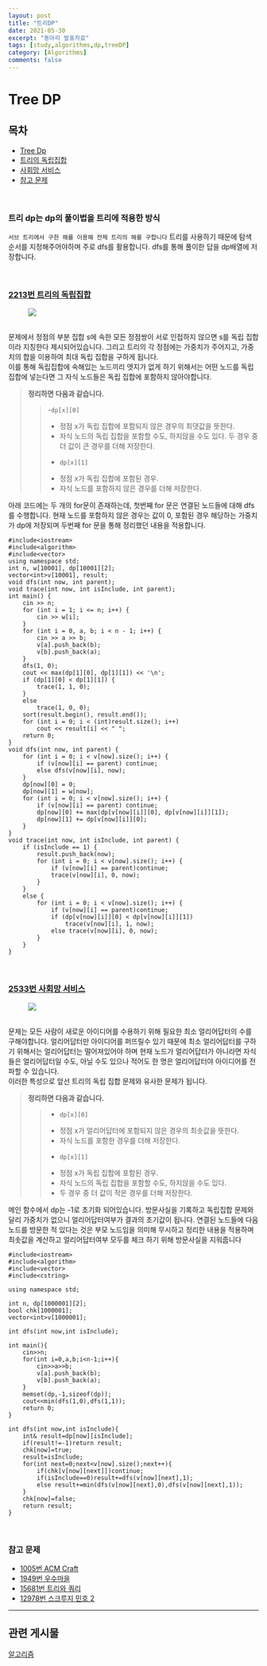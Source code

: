 ```yaml
---
layout: post
title: "트리DP"
date: 2021-05-30
excerpt: "동아리 발표자료"
tags: [study,algorithms,dp,treeDP]
category: [Algorithms] 
comments: false
---
```

# Tree DP
## 목차
* [Tree Dp](#트리-dp는-dp의-풀이법을-트리에-적용한-방식)
* [트리의 독립집합](#2213번-트리의-독립집합)
* [사회망 서비스](#2533번-사회망-서비스)
* [참고 문제](#참고-문제)

<br>

### 트리 dp는 dp의 풀이법을 트리에 적용한 방식
`서브 트리에서 구한 해를 이용해 전체 트리의 해를 구합니다` 트리를 사용하기 때문에 탐색 순서를 지정해주어야하며 주로 dfs를 활용합니다. dfs를 통해 풀이한 답을 dp배열에 저장합니다.

<br>

### <a href="https://acmipc.net/problem/2213">2213번 트리의 독립집합</a>

<figure>
	<a href="/assets/etc/algorithms/트리의 독립집합.JPG"><img src="/assets/etc/algorithms/트리의 독립집합.JPG"></a>
</figure>

<br> 문제에서 정점의 부분 집합 s에 속한 모든 정점쌍이 서로 인접하지 않으면 s를  독립 집합이라 지칭한다 제시되어있습니다. 그리고 트리의 각 정점에는 가중치가 주어지고, 가중치의 합을 이용하여 최대 독립 집합을 구하게 됩니다. 
<br> 이를 통해 독립집합에 속해있는 노드끼리 엣지가 없게 하기 위해서는 어떤 노드를 독립집합에 넣는다면 그 자식 노드들은 독립 집합에 포함하지 않아야합니다.

> **정리하면 다음과 같습니다.**
>> -`dp[x][0]`
>> * 정점 x가 독립 집합에 포함되지 않은 경우의 최댓값을 뜻한다. 
>> * 자식 노드의 독립 집합을 포함할 수도, 하지않을 수도 있다.
>> 두 경우 중 더 값이 큰 경우를 더해 저장한다.
>> - `dp[x][1]`
>> * 정점 x가 독립 집합에 포함된 경우.
>> * 자식 노드를 포함하지 않은 경우를 더해 저장한다.

아래 코드에는 두 개의 for문이 존재하는데, 첫번째 for 문은 연결된 노드들에 대해 dfs를 수행합니다. 현재 노드를 포함하지 않은 경우는 값이 0, 포함된 경우 해당하는 가중치가 dp에 저장되며 두번째 for 문을 통해 정리했던 내용을 적용합니다.

```
#include<iostream>
#include<algorithm>
#include<vector>
using namespace std;
int n, w[10001], dp[10001][2];
vector<int>v[10001], result;
void dfs(int now, int parent);
void trace(int now, int isInclude, int parent);
int main() {
	cin >> n;
	for (int i = 1; i <= n; i++) {
		cin >> w[i];
	}
	for (int i = 0, a, b; i < n - 1; i++) {
		cin >> a >> b;
		v[a].push_back(b);
		v[b].push_back(a);
	}
	dfs(1, 0);
	cout << max(dp[1][0], dp[1][1]) << '\n';
	if (dp[1][0] < dp[1][1]) {
		trace(1, 1, 0);
	}
	else
		trace(1, 0, 0);
	sort(result.begin(), result.end());
	for (int i = 0; i < (int)result.size(); i++)
		cout << result[i] << " ";
	return 0;
}
void dfs(int now, int parent) {
	for (int i = 0; i < v[now].size(); i++) {
		if (v[now][i] == parent) continue;
		else dfs(v[now][i], now);
	}
	dp[now][0] = 0;
	dp[now][1] = w[now];
	for (int i = 0; i < v[now].size(); i++) {
		if (v[now][i] == parent) continue;
		dp[now][0] += max(dp[v[now][i]][0], dp[v[now][i]][1]);
		dp[now][1] += dp[v[now][i]][0];
	}
}
void trace(int now, int isInclude, int parent) {
	if (isInclude == 1) {
		result.push_back(now);
		for (int i = 0; i < v[now].size(); i++) {
			if (v[now][i] == parent)continue;
			trace(v[now][i], 0, now);
		}
	}
	else {
		for (int i = 0; i < v[now].size(); i++) {
			if (v[now][i] == parent)continue;
			if (dp[v[now][i]][0] < dp[v[now][i]][1])
				trace(v[now][i], 1, now);
			else trace(v[now][i], 0, now);
		}
	}
}

```

<br>

### <a href="https://acmipc.net/problem/2533">2533번 사회망 서비스</a>

<figure>
	<a href="/assets/etc/algorithms/사회망 서비스.JPG"><img src="/assets/etc/algorithms/사회망 서비스.JPG"></a>
</figure>

<br> 문제는 모든 사람이 새로운 아이디어를 수용하기 위해 필요한 최소 얼리어답터의 수를 구해야합니다. 얼리어답터만 아이디어를 퍼뜨릴수 있기 때문에 최소 얼리어답터를 구하기 위해서는 얼리어답터는 떨어져있어야 하며 현재 노드가 얼리어답터가 아니라면 자식들은 얼리어답터일 수도, 아닐 수도 있으나 적어도 한 명은 얼리어답터야 아이디어를 전파할 수 있습니다.
<br> 이러한 특성으로 앞선 트리의 독립 집합 문제와 유사한 문제가 됩니다.

> **정리하면 다음과 같습니다.**
>> * `dp[x][0]`
>> - 정점 x가 얼리어답터에 포함되지 않은 경우의 최솟값을 뜻한다. 
>> - 자식 노드를 포함한 경우를 더해 저장한다.<br>
>> * `dp[x][1]`
>> - 정점 x가 독립 집합에 포함된 경우.
>> - 자식 노드의 독립 집합을 포함할 수도, 하지않을 수도 있다.
>> - 두 경우 중 더 값이 작은 경우를 더해 저장한다.

메인 함수에서 dp는 -1로 초기화 되어있습니다. 방문사실을 기록하고 독립집합 문제와 달리 가중치가 없으니 얼리어답터여부가 결과의 초기값이 됩니다. 연결된 노드들에 다음 노드를 방문한 적 있다는 것은 부모 노드임을 의미해 무시하고 정리한 내용을 적용하며 최솟값을 계산하고 얼리어답터여부 모두를 체크 하기 위해 방문사실을 지워줍니다

```
#include<iostream>
#include<algorithm>
#include<vector>
#include<cstring>

using namespace std;

int n, dp[1000001][2];
bool chk[1000001];
vector<int>v[1000001];

int dfs(int now,int isInclude);

int main(){
    cin>>n;
    for(int i=0,a,b;i<n-1;i++){
        cin>>a>>b;
        v[a].push_back(b);
        v[b].push_back(a);
    }
    memset(dp,-1,sizeof(dp));
    cout<<min(dfs(1,0),dfs(1,1));
    return 0;
}

int dfs(int now,int isInclude){
    int& result=dp[now][isInclude];
    if(result!=-1)return result;
    chk[now]=true;
    result=isInclude;
    for(int next=0;next<v[now].size();next++){
        if(chk[v[now][next]])continue;
        if(isInclude==0)result+=dfs(v[now][next],1);
        else result+=min(dfs(v[now][next],0),dfs(v[now][next],1));
    }
    chk[now]=false;
    return result;
}
```
<br>

### 참고 문제
* <a href="https://www.acmicpc.net/problem/1005">1005번 ACM Craft</a>
* <a href="https://www.acmicpc.net/problem/1949">1949번 우수마을</a>
* <a href="https://www.acmicpc.net/problem/15681">15681번 트리와 쿼리</a>
* <a href="https://www.acmicpc.net/problem/12978">12978번 스크루지 민호 2</a>

---
## 관련 게시물
<a href="https://kimdahui42.github.io/categories/Algorithms/">알고리즘</a>

